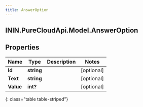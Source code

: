 ```yaml
---
title: AnswerOption
---
```

## ININ.PureCloudApi.Model.AnswerOption

## Properties

|Name | Type | Description | Notes|
|------------ | ------------- | ------------- | -------------|
| **Id** | **string** |  | [optional] |
| **Text** | **string** |  | [optional] |
| **Value** | **int?** |  | [optional] |
{: class="table table-striped"}


